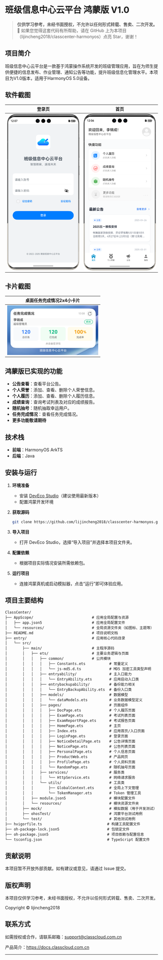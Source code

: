 # 班级信息中心云平台 鸿蒙版 V1.0

> **仅供学习参考，未经书面授权，不允许以任何形式转载、售卖、二次开发。**
> 🌟 如果您觉得这套代码有所帮助，请在 GitHub 上为本项目（lijincheng2018/classcenter-harmonyos）点亮 Star，谢谢！

## 项目简介

班级信息中心云平台是一款基于鸿蒙操作系统开发的班级管理应用，旨在为师生提供便捷的信息发布、作业管理、通知公告等功能，提升班级信息化管理水平。本项目为V1.0版本，适用于HarmonyOS 5.0设备。

## 软件截图

|                         登录页                          |                         首页                          |
|:----------------------------------------------------:|:---------------------------------------------------:|
| <img src="screenshots/loginPage.jpg"  width="300px"> | <img src="screenshots/mainPage.jpg"  width="300px"> | 


## 卡片截图

|                   桌面任务完成情况2x4小卡片              |
|:----------------------------------------------------:|
| <img src="screenshots/taskCard.jpg"  width="300px"> |


## 鸿蒙版已实现的功能

- **公告查看**：查看平台公告。
- **个人荣誉**：添加、查看、删除个人荣誉信息。
- **个人履历**：添加、查看、删除个人履历信息。
- **成绩查询**：查询考试列表及对应的成绩报告。
- **随机抽号**：随机抽取幸运用户。
- **任务完成情况**：查看任务完成情况。
- **更多功能敬请期待**

## 技术栈

- **前端**：HarmonyOS ArkTS
- **后端**：Java

## 安装与运行

1. **环境准备**
    - 安装 [DevEco Studio](https://developer.harmonyos.com/cn/develop/deveco-studio)（建议使用最新版本）
    - 配置鸿蒙开发环境

2. **获取源码**
   ```bash
   git clone https://github.com/lijincheng2018/classcenter-harmonyos.git
   ```

3. **导入项目**
    - 打开 DevEco Studio，选择“导入项目”并选择本项目文件夹。

4. **配置依赖**
    - 根据项目实际情况安装所需依赖包。

5. **运行项目**
    - 连接鸿蒙真机或启动模拟器，点击“运行”即可体验应用。

## 项目主要结构

```
ClassCenter/
├── AppScope/                           # 应用全局配置与资源
│   ├── app.json5                       # 应用全局配置文件
│   └── resources/                      # 全局资源文件夹（如图标、主题等）
├── README.md                           # 项目说明文档
├── entry/                              # 应用核心代码目录
│   └── src/
│       ├── main/                       # 主程序源码
│       │   ├── ets/                    # 主要业务逻辑与页面
│       │   │   ├── common/             # 公共模块
│       │   │   │   ├── Constants.ets           # 常量定义
│       │   │   │   └── js-md5.d.ts             # MD5 加密工具类型声明
│       │   │   ├── entryability/               # 主入口能力
│       │   │   │   └── EntryAbility.ets        # 应用启动入口类
│       │   │   ├── entrybackupability/         # 备份能力相关
│       │   │   │   └── EntryBackupAbility.ets  # 备份入口类
│       │   │   ├── models/                     # 数据模型
│       │   │   │   └── dataModels.ets          # 业务数据模型定义
│       │   │   ├── pages/                      # 页面组件
│       │   │   │   ├── DocPage.ets             # 个人履历页面
│       │   │   │   ├── ExamPage.ets            # 考试列表页面
│       │   │   │   ├── ExamReportPage.ets      # 考试报告页面
│       │   │   │   ├── HomePage.ets            # 主页
│       │   │   │   ├── Index.ets               # 应用首页/入口页面
│       │   │   │   ├── LoginPage.ets           # 登录页面
│       │   │   │   ├── NoticeDetailPage.ets    # 公告详情页面
│       │   │   │   ├── NoticePage.ets          # 公告列表页面
│       │   │   │   ├── PersonalPage.ets        # 个人信息页面
│       │   │   │   ├── ProductWeb.ets          # 产品网页
│       │   │   │   ├── ProfilePage.ets         # 个人资料页面
│       │   │   │   └── RandomPage.ets          # 随机抽号页面
│       │   │   ├── services/                   # 服务类
│       │   │   │   └── HttpService.ets         # 网络请求服务
│       │   │   └── utils/                      # 工具类
│       │   │       ├── GlobalContext.ets       # 全局上下文管理
│       │   │       └── TokenManager.ets        # Token 管理工具
│       │   ├── module.json5                    # 模块配置文件
│       │   └── resources/                      # 模块资源文件夹
│       ├── mock/                               # 模拟数据（用于开发测试）
│       ├── ohosTest/                           # 鸿蒙平台测试用例
│       └── test/                               # 其他测试用例
├── hvigorfile.ts                              # 构建工具配置文件
├── oh-package-lock.json5                      # 包锁定文件
├── oh-package.json5                           # 项目依赖与配置信息
└── tsconfig.json                              # TypeScript 配置文件
```

## 贡献说明

本项目暂不开放外部贡献。如有建议或意见，请通过 Issue 提交。

## 版权声明

本项目仅供学习参考，未经书面授权，不允许以任何形式转载、售卖、二次开发。

Copyright © lijincheng2018

## 联系方式

如需授权或合作，请联系邮箱：support@classcloud.com.cn

产品简介：https://docs.classcloud.com.cn

---

